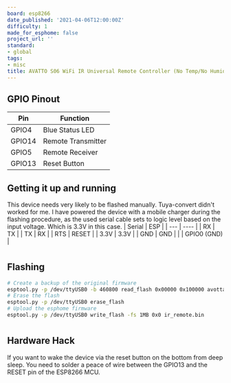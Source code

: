 ```yaml
---
board: esp8266
date_published: '2021-04-06T12:00:00Z'
difficulty: 1
made_for_esphome: false
project_url: ''
standard:
- global
tags:
- misc
title: AVATTO S06 WiFi IR Universal Remote Controller (No Temp/No Humidity)
---
```


## GPIO Pinout

| Pin    | Function           |
| ------ | ------------------ |
| GPIO4  | Blue Status LED    |
| GPIO14 | Remote Transmitter |
| GPIO5  | Remote Receiver    |
| GPIO13 | Reset Button       |

## Getting it up and running

This device needs very likely to be flashed manually. Tuya-convert didn't worked for me. I have powered the device with
a mobile charger during the flashing procedure, as the used serial cable sets to logic level based on the input voltage.
Which is 3.3V in this case.
| Serial | ESP         |
| ---    | ----        |
| RX     | TX          |
| TX     | RX          |
| RTS    | RESET       |
| 3.3V   | 3.3V        |
| GND    | GND         |
|        | GPIO0 (GND) |
#

## Flashing

```bash
# Create a backup of the original firmware
esptool.py -p /dev/ttyUSB0 -b 460800 read_flash 0x00000 0x100000 avotta_s06_original_firmware.bin
# Erase the flash
esptool.py -p /dev/ttyUSB0 erase_flash
# Upload the esphome firmware
esptool.py -p /dev/ttyUSB0 write_flash -fs 1MB 0x0 ir_remote.bin
```
#

## Hardware Hack

If you want to wake the device via the reset button on the bottom from deep sleep. You need to solder a peace of wire
between the GPIO13 and the RESET pin of the ESP8266 MCU.